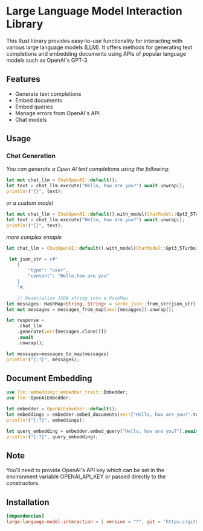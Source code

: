 # Large Language Model Interaction Library

This Rust library provides easy-to-use functionality for interacting with various large language models (LLM). It offers methods for generating text completions and embedding documents using APIs of popular language models such as OpenAI's GPT-3.

## Features

- Generate text completions
- Embed documents
- Embed queries
- Manage errors from OpenAI's API
- Chat models

## Usage

### Chat Generation

_You can generate a Open AI text completions using the following:_

```rust
let mut chat_llm = ChatOpenAI::default();
let text = chat_llm.execute("Hello, how are you?").await.unwrap();
println!("{}", text);
```

_or a custom model_

```rust
let mut chat_llm = ChatOpenAI::default().with_model(ChatModel::Gpt3_5Turbo16k);
let text = chat_llm.execute("Hello, how are you?").await.unwrap();
println!("{}", text);
```

_more complex emaple_

```rust
let chat_llm = ChatOpenAI::default().with_model(ChatModel::Gpt3_5Turbo16k);

 let json_str = r#"
    {
        "type": "user",
        "content": "Hello,how are you"
    }
    "#;

    // Deserialize JSON string into a HashMap
let messages: HashMap<String, String> = serde_json::from_str(json_str).unwrap();
let mut messages = messages_from_map(vec![mesagges]).unwrap();

let response =
    .chat_llm
    .generate(vec![messages.clone()])
    .await
    .unwrap();

let messages=messages_to_map(messages)
println!("{:?}", messages);
```

## Document Embedding

```rust
use llm::embedding::embedder_trait::Embedder;
use llm::OpenAiEmbedder;

let embedder = OpenAiEmbedder::default();
let embeddings = embedder.embed_documents(vec!["Hello, how are you?".to_string()]).await.unwrap();
println!("{:?}", embeddings);

let query_embedding = embedder.embed_query("Hello, how are you?").await.unwrap();
println!("{:?}", query_embedding);
```

## Note

You'll need to provide OpenAI's API key which can be set in the environment variable OPENAI_API_KEY or passed directly to the constructors.

## Installation

```toml
[dependencies]
large-language-model-interaction = { version = "*", git = "https://github.com/Abraxas-365/llm_rust.git" }
```
